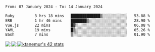 <!--START_SECTION:waka-->

```txt
From: 07 January 2024 - To: 14 January 2024

Ruby         3 hrs 18 mins   █████████████▒░░░░░░░░░░░   53.88 %
ERB          1 hr 46 mins    ███████▒░░░░░░░░░░░░░░░░░   28.90 %
Vue.js       22 mins         █▓░░░░░░░░░░░░░░░░░░░░░░░   06.08 %
YAML         19 mins         █▒░░░░░░░░░░░░░░░░░░░░░░░   05.26 %
Bash         7 mins          ▒░░░░░░░░░░░░░░░░░░░░░░░░   01.90 %
```

<!--END_SECTION:waka-->
<a href="https://github.com/anuraghazra/github-readme-stats">
  <img align="left" src="https://github-readme-stats.vercel.app/api?username=Tanesan&count_private=true&show_icons=true" />
<img align="left" src="https://github-readme-stats.vercel.app/api/top-langs/?username=Tanesan" />
</a>

[![ktanemur's 42 stats](https://badge42.vercel.app/api/v2/cl1wslf6s002109l771rng2w8/stats?cursusId=21&coalitionId=62)](https://github.com/JaeSeoKim/badge42)
